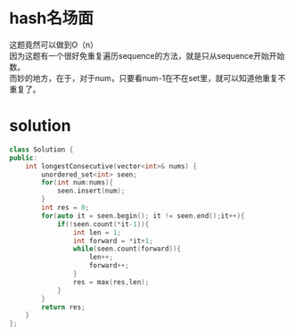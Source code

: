 # hash名场面
这题竟然可以做到O（n）   
因为这题有一个很好免重复遍历sequence的方法，就是只从sequence开始开始数。   
而妙的地方，在于，对于num，只要看num-1在不在set里，就可以知道他重复不重复了。
# solution
```c++
class Solution {
public:
    int longestConsecutive(vector<int>& nums) {
        unordered_set<int> seen;
        for(int num:nums){
            seen.insert(num);
        }
        int res = 0;
        for(auto it = seen.begin(); it != seen.end();it++){
            if(!seen.count(*it-1)){
                int len = 1;
                int forward = *it+1;
                while(seen.count(forward)){
                    len++;
                    forward++;
                }
                res = max(res,len);
            }
        }
        return res;
    }
};
```
